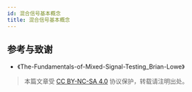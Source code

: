 ```yaml
---
id: 混合信号基本概念
title: 混合信号基本概念
---
```


## 参考与致谢

- 《The-Fundamentals-of-Mixed-Signal-Testing_Brian-Lowe》

> 本篇文章受 [CC BY-NC-SA 4.0](https://creativecommons.org/licenses/by/4.0/deed.zh) 协议保护，转载请注明出处。
